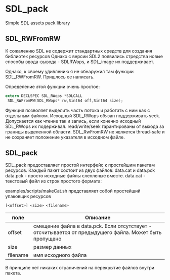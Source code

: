 # SDL_pack
Simple SDL assets pack library

## SDL_RWFromRW
К сожалению SDL не содержит стандартных средств для создания библиотек ресурсов
Однако с версии SDL2 появились стредства новые способы ввода-вывода - SDLRWops,
и SDL_image их поддерживает.

Однако, к своему удивлению я не обнаружил там функции SDL_RWFromRW.
Пришлось ее написать.

Определение этой функции очень простое:
```C
extern DECLSPEC SDL_RWops *SDLCALL
 SDL_RWFromRW(SDL_RWops* rw,Sint64 off,Sint64 size);
```


Функция позволяет выделить часть потока и работать с ним как с отдельным файлом.
Исходный SDL_RWops обязан поддерживать seek. 
Допускается как чтение так и запись, если конечно исходный SDL_RWops их подерживал.
read/write/seek гарантированы от выхода за границы выделенной области.
SDL_RwFromRW не является thread-safe и не сохраняет положение указателя в исходном файле.



## SDL_pack
SDL_pack предоставляет простой интерфейс к простейшим пакетам ресурсов.
Каждый пакет состоит из двух файлов:
data.cat и data.pck
data.pck - просто исходные файлы слепленые вместе.
data.cat - текстовый файл из строк простого формата:

examples/scripts/makeCat.sh представляет собой простейший упаковщик ресурсов

```
[<offset>] <size> <filename>
```
 
| поле    | Описание           |
|---------|--------------------|
|offset   | смещение файла в data.pck. Eсли отсутствует - отсчитывается от предыдущего файла. Может быть пропущено |
|size     | размер данных         |
|filename | имя исходного файла|
 
В принципе нет никаких ограничений на перекрытие файлов внутри пакета.


